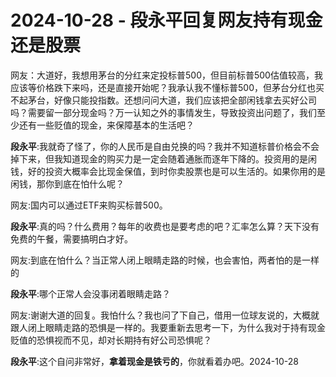 # 2024-10-28 - 段永平回复网友持有现金还是股票

网友：大道好，我想用茅台的分红来定投标普500，但目前标普500估值较高，我应该等价格跌下来吗，还是直接开始呢？我承认我不懂标普500，但茅台分红也买不起茅台，好像只能投指数。还想问问大道，我们应该把全部闲钱拿去买好公司吗？需要留一部分现金吗？万一认知之外的事情发生，导致投资出问题了，我们至少还有一些贬值的现金，来保障基本的生活吧？

**段永平**:我就奇了怪了，你的人民币是自由兑换的吗？我并不知道标普价格会不会掉下来，但我知道现金的购买力是一定会随着通胀而逐年下降的。投资用的是闲钱，好的投资大概率会比现金保值，到时你卖股票也是可以生活的。如果你用的是闲钱，那你到底在怕什么呢？

网友:国内可以通过ETF来购买标普500。

**段永平**:真的吗？什么费用？每年的收费也是要考虑的吧？汇率怎么算？天下没有免费的午餐，需要搞明白才好。

网友:到底在怕什么？当正常人闭上眼睛走路的时候，也会害怕，两者怕的是一样的

**段永平**:哪个正常人会没事闭着眼睛走路？

网友:谢谢大道的回复。我怕什么？我也问了下自己，借用一位球友说的，大概就跟人闭上眼睛走路的恐惧是一样的。我要重新去思考一下，为什么我对于持有现金贬值的恐惧视而不见，却对长期持有好公司恐惧呢？

**段永平**:这个自问非常好，**拿着现金是铁亏的**，你就看着办吧。2024-10-28